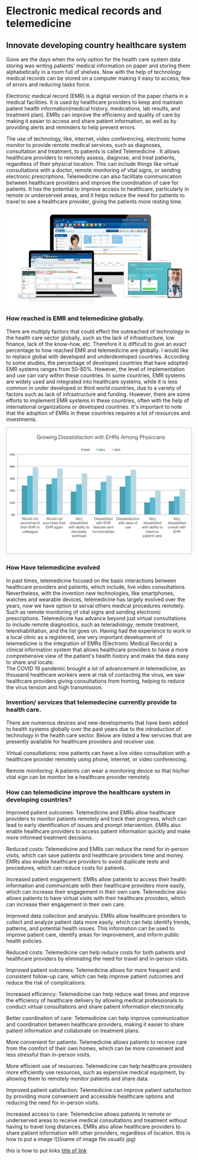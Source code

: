 #  Electronic medical records and telemedicine

## Innovate developing country healthcare system

Gone are the days when the only option for the health care system data storing was writing patients’ medical information on paper and storing them alphabetically in a room full of shelves. Now with the help of technology medical records can be stored on a computer making it easy to access, few of errors and reducing tasks force. 

Electronic medical record (EMR) is a digital version of the paper charts in a medical facilities. It is used by healthcare providers to keep and maintain patient health information(medical history, medications, lab results, and treatment plan). EMRs can improve the efficiency and quality of care by making it easier to access and share patient information, as well as by providing alerts and reminders to help prevent errors. 

The use of technology, like, internet, video conferencing, electronic home monitor to provide remote medical services, such as diagnoses, consultation and treatment, to patients is called Telemedicine . It allows healthcare providers to remotely assess, diagnose, and treat patients, regardless of their physical location. This can include things like virtual consultations with a doctor, remote monitoring of vital signs, or sending electronic prescriptions. Telemedicine can also facilitate communication between healthcare providers and improve the coordination of care for patients. It has the potential to improve access to healthcare, particularly in remote or underserved areas, and it helps reduce the need for patients to travel to see a healthcare provider, giving the patients more resting time. 

![](imr.jpeg)

### How reached is EMR and telemedicine globally. 
There are multiply factors that could effect the outreached of technology in the health care sector globally, such as the lack of infrastructure, low finance, lack of the know-how, etc. Therefore it is difficult to give an exact percentage to how reached EMR and telemedicine are globally. I would like to replace global with developed and underdeveloped countries. According to some studies, the percentage of developed countries that have adopted EMR systems ranges from 50-80%. However, the level of implementation and use can vary within these countries. In some countries, EMR systems are widely used and integrated into healthcare systems, while it is less common in under developed or third world countries, due to a variety of factors such as lack of infrastructure and funding. However, there are some efforts to implement EMR systems in these countries, often with the help of international organizations or developed countries. It's important to note that the adoption of EMRs in these countries requires a lot of resources and investments. 

![](graph.jpeg)

### How Have telemedicine evolved
In past times, telemedicine focused on the basic interactions between healthcare providers and patients, which include, live video consultations. Nevertheless, with the invention new technologies, like smartphones, watches and wearable devices, telemedicine has largely evolved over the years, now we have option to serval others medical procedures remotely. Such as remote monitoring of vital signs and sending electronic prescriptions. 
Telemedicine has advance beyond just virtual consultations to include remote diagnostics, such as teleradiology, remote treatment, telerehabilitation, and the list goes on. 
Having had the experience to work in a local clinic as a registered,  one very important development of telemedicine is the integration of EMRs (Electronic Medical Records) a clinical information system that allows healthcare providers to have a more comprehensive view of the patient's health history and make the data easy to share and locate.  
The COVID 19 pandemic brought a lot of advancement in telemedicine, as thousand healthcare workers were at risk of contacting the virus, we saw healthcare providers giving consultations from homing, helping to reduce the virus tension and high transmission. 

### Invention/ services that telemedecine currently provide to health care.  

There are numerous devices and new developments that have been added to health systems globally over the past years due to the introduction of technology in the health care sector. Below are listed a few services that are presently available for healthcare providers and receiver use.  

Virtual consultations: now patients can have a live video consultation with a healthcare provider remotely using phone, internet, or video conferencing. 

Remote monitoring: A patients can wear a monitoring device so that his/her vital sign can be monitor be a healthcare provider remotely.  

### How can telemedicine improve the healthcare system in developing countries?  

  
Improved patient outcomes: Telemedicine and EMRs allow healthcare providers to monitor patients remotely and track their progress, which can lead to early identification of issues and prompt intervention. EMRs also enable healthcare providers to access patient information quickly and make more informed treatment decisions. 

Reduced costs: Telemedicine and EMRs can reduce the need for in-person visits, which can save patients and healthcare providers time and money. EMRs also enable healthcare providers to avoid duplicate tests and procedures, which can reduce costs for patients. 

Increased patient engagement: EMRs allow patients to access their health information and communicate with their healthcare providers more easily, which can increase their engagement in their own care. Telemedicine also allows patients to have virtual visits with their healthcare providers, which can increase their engagement in their own care. 

Improved data collection and analysis: EMRs allow healthcare providers to collect and analyze patient data more easily, which can help identify trends, patterns, and potential health issues. This information can be used to improve patient care, identify areas for improvement, and inform public health policies. 

 

Reduced costs: Telemedicine can help reduce costs for both patients and healthcare providers by eliminating the need for travel and in-person visits. 

Improved patient outcomes: Telemedicine allows for more frequent and consistent follow-up care, which can help improve patient outcomes and reduce the risk of complications. 

Increased efficiency: Telemedicine can help reduce wait times and improve the efficiency of healthcare delivery by allowing medical professionals to conduct virtual consultations and share patient information electronically. 

Better coordination of care: Telemedicine can help improve communication and coordination between healthcare providers, making it easier to share patient information and collaborate on treatment plans. 

More convenient for patients: Telemedicine allows patients to receive care from the comfort of their own homes, which can be more convenient and less stressful than in-person visits. 

More efficient use of resources: Telemedicine can help healthcare providers more efficiently use resources, such as expensive medical equipment, by allowing them to remotely monitor patients and share data. 

Improved patient satisfaction: Telemedicine can improve patient satisfaction by providing more convenient and accessible healthcare options and reducing the need for in-person visits. 

Increased access to care: Telemedicine allows patients in remote or underserved areas to receive medical consultations and treatment without having to travel long distances. EMRs also allow healthcare providers to share patient information with other providers, regardless of location. 
this is how to put a image ![](name of image file usuallz jpg)

this is how to put links [title of link](link)
